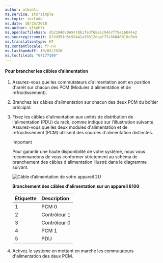 ```yaml
---
author: alkohli
ms.service: storsimple
ms.topic: include
ms.date: 10/26/2018
ms.author: alkohli
ms.openlocfilehash: db2104020e9478b1fedf68e1c9467f75e16044e2
ms.sourcegitcommit: 829d951d5c90442a38012daaf77e86046018e5b9
ms.translationtype: HT
ms.contentlocale: fr-FR
ms.lasthandoff: 10/09/2020
ms.locfileid: "67177100"
---
```

#### <a name="to-cable-for-power"></a>Pour brancher les câbles d’alimentation
1. Assurez-vous que les commutateurs d'alimentation sont en position d'arrêt sur chacun des PCM (Modules d'alimentation et de refroidissement).
2. Branchez les câbles d'alimentation sur chacun des deux PCM du boîtier principal.
3. Fixez les câbles d'alimentation aux unités de distribution de l'alimentation (PDU) du rack, comme indiqué sur l'illustration suivante. Assurez-vous que les deux modules d'alimentation et de refroidissement (PCM) utilisent des sources d'alimentation distinctes.
   
   > [!IMPORTANT]
   > Pour garantir une haute disponibilité de votre système, nous vous recommandons de vous conformer strictement au schéma de branchement des câbles d'alimentation illustré dans le diagramme suivant. 
   > 
   > 
   
    ![Câble d’alimentation de votre appareil 2U](./media/storsimple-cable-8100-for-power/HCSCableYour2UDeviceforPower.png)
   
    **Branchement des câbles d'alimentation sur un appareil 8100**
   
   | Étiquette | Description |
   |:--- |:--- |
   | 1 |PCM 0 |
   | 2 |Contrôleur 1 |
   | 3 |Contrôleur 0 |
   | 4 |PCM 1 |
   | 5 |PDU |
4. Activez le système en mettant en marche les commutateurs d'alimentation des deux PCM.

